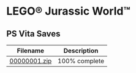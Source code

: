 # LEGO® Jurassic World™

## PS Vita Saves

| Filename | Description |
|----------|-------------|
| [00000001.zip](00000001.zip) | 100% complete  |
